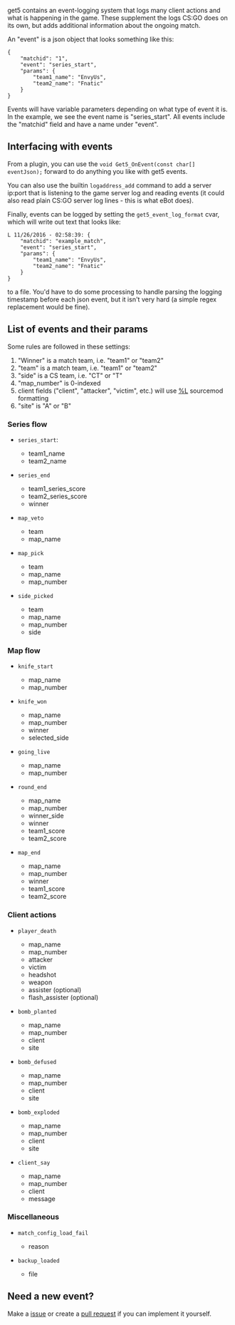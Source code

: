 get5 contains an event-logging system that logs many client actions and what is happening in the game. These supplement the logs CS:GO does on its own, but adds additional information about the ongoing match.

An "event" is a json object that looks something like this:
```
{
    "matchid": "1",
    "event": "series_start",
    "params": {
        "team1_name": "EnvyUs",
        "team2_name": "Fnatic"
    }
}
```

Events will have variable parameters depending on what type of event it is. In the example, we see the event name is "series_start". All events include the "matchid" field and have a name under "event".

## Interfacing with events

From a plugin, you can use the ``void Get5_OnEvent(const char[] eventJson);`` forward to do anything you like with get5 events. 

You can also use the builtin ``logaddress_add`` command to add a server ip:port that is listening to the game server log and reading events (it could also read plain CS:GO server log lines - this is what eBot does).

Finally, events can be logged by setting the ``get5_event_log_format`` cvar, which will write out text that looks like:
```
L 11/26/2016 - 02:58:39: {
    "matchid": "example_match",
    "event": "series_start",
    "params": {
        "team1_name": "EnvyUs",
        "team2_name": "Fnatic"
    }
}
```
to a file. You'd have to do some processing to handle parsing the logging timestamp before each json event, but it isn't very hard (a simple regex replacement would be fine).  


## List of events and their params

Some rules are followed in these settings:

1. "Winner" is a match team, i.e. "team1" or "team2"
1. "team" is a match team, i.e. "team1" or "team2"
1. "side" is a CS team, i.e. "CT" or "T"
1. "map_number" is 0-indexed
1. client fields ("client", "attacker", "victim", etc.) will use [%L](https://wiki.alliedmods.net/Format_Class_Functions_(SourceMod_Scripting)#Format_Specifiers) sourcemod formatting
1. "site" is "A" or "B"

### Series flow
- ``series_start``:
    * team1_name
    * team2_name

- ``series_end``
    * team1_series_score
    * team2_series_score
    * winner 

- ``map_veto``
    * team 
    * map_name

- ``map_pick``
    * team 
    * map_name
    * map_number

- ``side_picked``
    * team
    * map_name
    * map_number
    * side 

### Map flow
- ``knife_start``
    * map_name
    * map_number

- ``knife_won``
    * map_name
    * map_number
    * winner
    * selected_side
    
- ``going_live``
    * map_name
    * map_number
    
- ``round_end``
    * map_name
    * map_number
    * winner_side
    * winner
    * team1_score
    * team2_score
    
- ``map_end``
    * map_name
    * map_number
    * winner
    * team1_score
    * team2_score
    

### Client actions
- ``player_death``
    * map_name
    * map_number
    * attacker
    * victim
    * headshot
    * weapon
    * assister (optional)
    * flash_assister (optional)
    
- ``bomb_planted``
    * map_name
    * map_number
    * client
    * site
    
- ``bomb_defused``
    * map_name
    * map_number
    * client
    * site
    
- ``bomb_exploded``
    * map_name
    * map_number
    * client
    * site
    
- ``client_say``
    * map_name
    * map_number
    * client
    * message
    

### Miscellaneous 
- ``match_config_load_fail``
    * reason
    
- ``backup_loaded``
    * file


## Need a new event?
Make a [issue](https://github.com/splewis/get5/issues/new) or create a [pull request](https://github.com/splewis/get5/pulls) if you can implement it yourself.